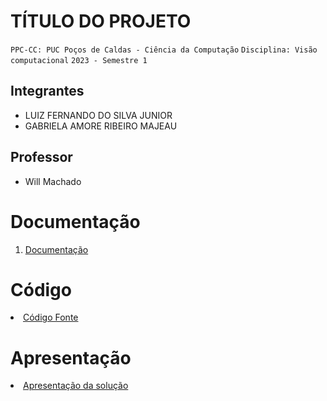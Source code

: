 # TÍTULO DO PROJETO

`PPC-CC: PUC Poços de Caldas - Ciência da Computação`
`Disciplina: Visão computacional`
`2023 - Semestre 1`

## Integrantes

- LUIZ FERNANDO DO SILVA JUNIOR 
- GABRIELA AMORE RIBEIRO MAJEAU

## Professor

- Will Machado

# Documentação

<ol>
<li><a href="docs/Documentação.md"> Documentação </a></li>
</ol>

# Código

<li><a href="src/detecção_emoções.py"> Código Fonte</a></li>

# Apresentação

<li><a href="presentation/README.md"> Apresentação da solução</a></li>
